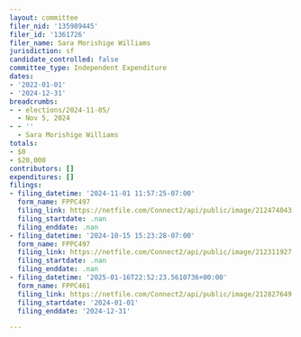 ```yaml
---
layout: committee
filer_nid: '135989445'
filer_id: '1361726'
filer_name: Sara Morishige Williams
jurisdiction: sf
candidate_controlled: false
committee_type: Independent Expenditure
dates:
- '2022-01-01'
- '2024-12-31'
breadcrumbs:
- - elections/2024-11-05/
  - Nov 5, 2024
- - ''
  - Sara Morishige Williams
totals:
- $0
- $20,000
contributors: []
expenditures: []
filings:
- filing_datetime: '2024-11-01 11:57:25-07:00'
  form_name: FPPC497
  filing_link: https://netfile.com/Connect2/api/public/image/212474043
  filing_startdate: .nan
  filing_enddate: .nan
- filing_datetime: '2024-10-15 15:23:28-07:00'
  form_name: FPPC497
  filing_link: https://netfile.com/Connect2/api/public/image/212311927
  filing_startdate: .nan
  filing_enddate: .nan
- filing_datetime: '2025-01-16T22:52:23.5610736+00:00'
  form_name: FPPC461
  filing_link: https://netfile.com/Connect2/api/public/image/212827649
  filing_startdate: '2024-01-01'
  filing_enddate: '2024-12-31'

---
```

